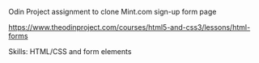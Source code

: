 Odin Project assignment to clone Mint.com sign-up form page

https://www.theodinproject.com/courses/html5-and-css3/lessons/html-forms

Skills: HTML/CSS and form elements